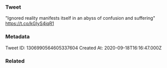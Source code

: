 ### Tweet
"Ignored reality manifests itself in an abyss of confusion and suffering" https://t.co/kGIyS4iqR1

### Metadata
Tweet ID: 1306990564605337604
Created At: 2020-09-18T16:16:47.000Z

### Related

